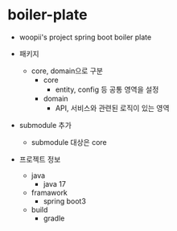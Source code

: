 # boiler-plate
- woopii's project spring boot boiler plate

- 패키지
    - core, domain으로 구분
      - core
        - entity, config 등 공통 영역을 설정
      - domain
        - API, 서비스와 관련된 로직이 있는 영역

- submodule 추가
  - submodule 대상은 core

- 프로젝트 정보
   - java
     - java 17
   - framawork
     - spring boot3 
   - build
     - gradle